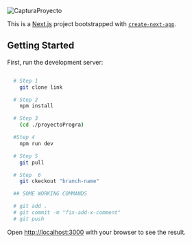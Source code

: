 
![CapturaProyecto](https://github.com/Marlon042/Proyecto-Programaci-n-IV/assets/127366345/e132c8ab-2640-4b94-825c-881d39a588b0)

This is a [Next.js](https://nextjs.org/) project bootstrapped with [`create-next-app`](https://github.com/vercel/next.js/tree/canary/packages/create-next-app).

## Getting Started

First, run the development server:


```bash

  # Step 1 
    git clone link

  # Step 2
    npm install

  # Step 3 
    (cd ./proyectoProgra)

  #Step 4
    npm run dev

  # Step 5 
    git pull

  # Step  6
    git ckeckout "branch-name"

  ## SOME WORKING COMMANDS  

  # git add .
  # git commit -m "fix-add-x-comment"
  # git push

```

Open [http://localhost:3000](http://localhost:3000) with your browser to see the result.

